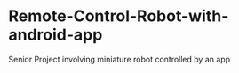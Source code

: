 # Remote-Control-Robot-with-android-app
 Senior Project involving miniature robot controlled by an app
